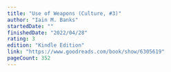 ```yaml
---
title: "Use of Weapons (Culture, #3)"
author: "Iain M. Banks"
startedDate: ""
finishedDate: "2022/04/28"
rating: 3
edition: "Kindle Edition"
link: "https://www.goodreads.com/book/show/6305619"
pageCount: 352
---
```



